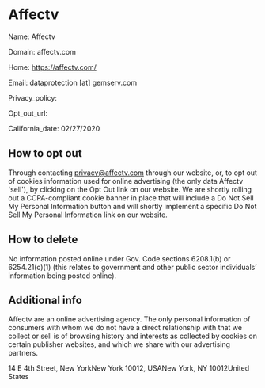 
# Affectv

Name: Affectv

Domain: affectv.com

Home: https://affectv.com/

Email: dataprotection [at] gemserv.com

Privacy_policy: 

Opt_out_url: 

California_date: 02/27/2020



## How to opt out

Through contacting privacy@affectv.com through our website, or, to opt out of cookies information used for online advertising (the only data Affectv 'sell'), by clicking on the Opt Out link on our website. We are shortly rolling out a CCPA-compliant cookie banner in place that will include a Do Not Sell My Personal Information button and will shortly implement a specific Do Not Sell My Personal Information link on our website.

## How to delete

No information posted online under Gov. Code sections 6208.1(b) or 6254.21(c)(1) (this relates to government and other public sector individuals’ information being posted online).

## Additional info

Affectv are an online advertising agency. The only personal information of consumers with whom we do not have a direct relationship with that we collect or sell is of browsing history and interests as collected by cookies on certain publisher websites, and which we share with our advertising partners.

14 E 4th Street, New YorkNew York 10012, USANew York, NY 10012United States


